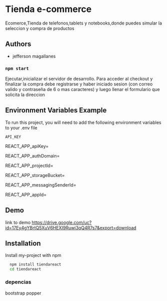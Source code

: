 
# Tienda e-commerce 

Ecomerce,Tienda de telefonos,tablets y notebooks,donde puedes simular la seleccion y compra de productos



## Authors
- jefferson magallanes


### `npm start`
Ejecutar,inicializar el servidor de desarrollo.
Para acceder al checkout y finalizar la compra debe registrarse y haber iniciado sesion (con correo valido y contraseña de 6 o mas caracteres) y luego llenar el formulario que solicita la direccion


## Environment Variables Example

To run this project, you will need to add the following environment variables to your .env file

`API_KEY`

REACT_APP_apiKey=

REACT_APP_authDomain=

REACT_APP_projectId=

REACT_APP_storageBucket=

REACT_APP_messagingSenderId=

REACT_APP_appId=

## Demo

 link to demo https://drive.google.com/uc?id=17Ey4gYBrtQ5XuV6HEXI9Ruwi3qQ4R7s7&export=download


## Installation

Install my-project with npm

```bash
  npm install tiendareact
  cd tiendareact
```
### depencias
bootstrap
popper



